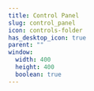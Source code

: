 ```yaml
---
title: Control Panel
slug: control_panel
icon: controls-folder
has_desktop_icon: true
parent: ""
window:
  width: 400
  height: 400
  boolean: true
---
```

